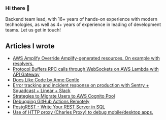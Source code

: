 ### Hi there 👋

Backend team lead, with 16+ years of hands-on experience with modern technologies, as well as 4+ years of experience in leading of development teams. Let us get in touch!

## Articles I wrote
* [AWS Amplify Override Amplify-generated resources. On example with resolvers.](https://ancuta.org/posts/extending-amplify-on-example-modify-resolvers/)
* [Protocol Buffers RPC calls through WebSockets on AWS Lambda with API Gateway](https://ancuta.org/posts/protocol-buffers-through-websockets-on-aws-lambda/)
* [Docs Like Code by Anne Gentle](https://ancuta.org/posts/book-docs-like-code-by-anne-gentle/)
* [Error tracking and incident response on production with Sentry + Squadcast + Linear + Slack](https://ancuta.org/posts/error-tracking-and-incident-response-on-production/)
* [Strategies to Migrate Users to AWS Cognito Pool](https://ancuta.org/posts/migrate-users-to-aws-cognito-pool/)
* [Debugging GitHub Actions Remotely](https://ancuta.org/posts/debugging-github-actions-remotely/)
* [PostgREST - Write Your REST Server in SQL](https://ancuta.org/posts/postgrest/)
* [Use of HTTP proxy (Charles Proxy) to debug mobile/desktop apps.](https://ancuta.org/posts/use-of-charles-http-proxy-to-debug-mobile-apps/)

<!--
**whisller/whisller** is a ✨ _special_ ✨ repository because its `README.md` (this file) appears on your GitHub profile.

Here are some ideas to get you started:

- 🔭 I’m currently working on ...
- 🌱 I’m currently learning ...
- 👯 I’m looking to collaborate on ...
- 🤔 I’m looking for help with ...
- 💬 Ask me about ...
- 📫 How to reach me: ...
- 😄 Pronouns: ...
- ⚡ Fun fact: ...
-->
